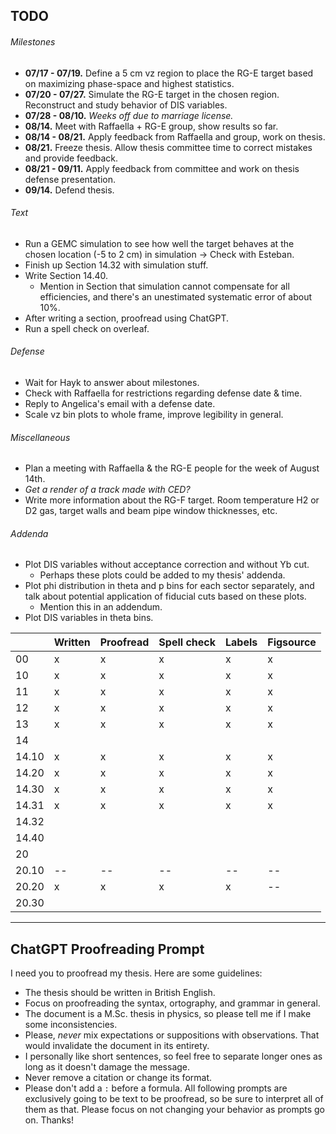 ## TODO
###### Milestones
* **07/17 - 07/19.** Define a 5 cm vz region to place the RG-E target based on maximizing phase-space and highest statistics.
* **07/20 - 07/27.** Simulate the RG-E target in the chosen region. Reconstruct and study behavior of DIS variables.
* **07/28 - 08/10.** *Weeks off due to marriage license.*
* **08/14.** Meet with Raffaella + RG-E group, show results so far.
* **08/14 - 08/21.** Apply feedback from Raffaella and group, work on thesis.
* **08/21.** Freeze thesis. Allow thesis committee time to correct mistakes and provide feedback.
* **08/21 - 09/11.** Apply feedback from committee and work on thesis defense presentation.
* **09/14.** Defend thesis.

###### Text
* Run a GEMC simulation to see how well the target behaves at the chosen location (-5 to 2 cm) in simulation -> Check with Esteban.
* Finish up Section 14.32 with simulation stuff.
* Write Section 14.40.
    * Mention in Section that simulation cannot compensate for all efficiencies, and there's an unestimated systematic error of about 10%.
* After writing a section, proofread using ChatGPT.
* Run a spell check on overleaf.

###### Defense
* Wait for Hayk to answer about milestones.
* Check with Raffaella for restrictions regarding defense date & time.
* Reply to Angelica's email with a defense date.
* Scale vz bin plots to whole frame, improve legibility in general.

###### Miscellaneous
* Plan a meeting with Raffaella & the RG-E people for the week of August 14th.
* *Get a render of a track made with CED?*
* Write more information about the RG-F target. Room temperature H2 or D2 gas, target walls and beam pipe window thicknesses, etc.

###### Addenda
* Plot DIS variables without acceptance correction and without Yb cut.
    * Perhaps these plots could be added to my thesis' addenda.
* Plot phi distribution in theta and p bins for each sector separately, and talk about potential application of fiducial cuts based on these plots.
    * Mention this in an addendum.
* Plot DIS variables in theta bins.

|       | Written | Proofread | Spell check | Labels | Figsource |
| ------|---------|-----------|-------------|--------|-----------|
| 00    | x       | x         | x           | x      | x         |
| 10    | x       | x         | x           | x      | x         |
| 11    | x       | x         | x           | x      | x         |
| 12    | x       | x         | x           | x      | x         |
| 13    | x       | x         | x           | x      | x         |
| 14    |         |           |             |        |           |
| 14.10 | x       | x         | x           | x      | x         |
| 14.20 | x       | x         | x           | x      | x         |
| 14.30 | x       | x         | x           | x      | x         |
| 14.31 | x       | x         | x           | x      | x         |
| 14.32 |         |           |             |        |           |
| 14.40 |         |           |             |        |           |
| 20    |         |           |             |        |           |
| 20.10 | --      | --        | --          | --     | --        |
| 20.20 | x       | x         | x           | x      | --        |
| 20.30 |         |           |             |        |           |

---
## ChatGPT Proofreading Prompt
I need you to proofread my thesis. Here are some guidelines:
* The thesis should be written in British English.
* Focus on proofreading the syntax, ortography, and grammar in general.
* The document is a M.Sc. thesis in physics, so please tell me if I make some inconsistencies.
* Please, *never* mix expectations or suppositions with observations. That would invalidate the document in its entirety.
* I personally like short sentences, so feel free to separate longer ones as long as it doesn't damage the message.
* Never remove a citation or change its format.
* Please don't add a `:` before a formula.
All following prompts are exclusively going to be text to be proofread, so be sure to interpret all of them as that.
Please focus on not changing your behavior as prompts go on. Thanks!

